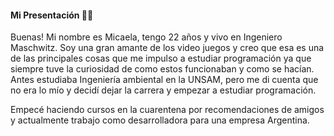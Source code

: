 #### Mi Presentación 🐱‍👤


Buenas! Mi nombre es Micaela, tengo 22 años y vivo en Ingeniero Maschwitz. Soy una gran amante de los video juegos y creo que esa es una de las principales cosas que me impulso a estudiar programación ya que siempre tuve la curiosidad de como estos funcionaban y como se hacían. Antes estudiaba Ingeniería ambiental en la UNSAM, pero me di cuenta que no era lo mío y decidí dejar la carrera y empezar a estudiar programación.

Empecé haciendo cursos en la cuarentena por recomendaciones de amigos y actualmente trabajo como desarrolladora para una empresa Argentina. 